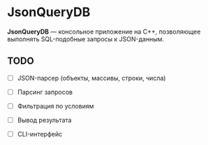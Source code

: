 # JsonQueryDB

**JsonQueryDB** — консольное приложение на C++, позволяющее выполнять SQL-подобные запросы к JSON-данным.

## TODO
- [ ] JSON-парсер (объекты, массивы, строки, числа)

- [ ] Парсинг запросов

- [ ] Фильтрация по условиям

- [ ] Вывод результата

- [ ] CLI-интерфейс
